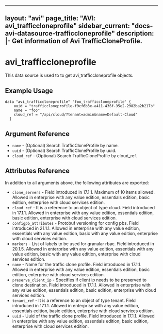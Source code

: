 <!--
    Copyright 2021 VMware, Inc.
    SPDX-License-Identifier: Mozilla Public License 2.0
-->
---
layout: "avi"
page_title: "AVI: avi_trafficcloneprofile"
sidebar_current: "docs-avi-datasource-trafficcloneprofile"
description: |-
  Get information of Avi TrafficCloneProfile.
---

# avi_trafficcloneprofile

This data source is used to to get avi_trafficcloneprofile objects.

## Example Usage

```hcl
data "avi_trafficcloneprofile" "foo_trafficcloneprofile" {
    uuid = "trafficcloneprofile-f9cf6b3e-a411-436f-95e2-2982ba2b217b"
    name = "foo"
    cloud_ref = "/api/cloud/?tenant=admin&name=Default-Cloud"
  }
```

## Argument Reference

* `name` - (Optional) Search TrafficCloneProfile by name.
* `uuid` - (Optional) Search TrafficCloneProfile by uuid.
* `cloud_ref` - (Optional) Search TrafficCloneProfile by cloud_ref.
  
## Attributes Reference

In addition to all arguments above, the following attributes are exported:

* `clone_servers` - Field introduced in 17.1.1. Maximum of 10 items allowed. Allowed in enterprise with any value edition, essentials edition, basic edition, enterprise with cloud services edition.
* `cloud_ref` - It is a reference to an object of type cloud. Field introduced in 17.1.1. Allowed in enterprise with any value edition, essentials edition, basic edition, enterprise with cloud services edition.
* `configpb_attributes` - Protobuf versioning for config pbs. Field introduced in 21.1.1. Allowed in enterprise with any value edition, essentials with any value edition, basic with any value edition, enterprise with cloud services edition.
* `markers` - List of labels to be used for granular rbac. Field introduced in 20.1.5. Allowed in enterprise with any value edition, essentials with any value edition, basic with any value edition, enterprise with cloud services edition.
* `name` - Name for the traffic clone profile. Field introduced in 17.1.1. Allowed in enterprise with any value edition, essentials edition, basic edition, enterprise with cloud services edition.
* `preserve_client_ip` - Specifies if client ip needs to be preserved to clone destination. Field introduced in 17.1.1. Allowed in enterprise with any value edition, essentials edition, basic edition, enterprise with cloud services edition.
* `tenant_ref` - It is a reference to an object of type tenant. Field introduced in 17.1.1. Allowed in enterprise with any value edition, essentials edition, basic edition, enterprise with cloud services edition.
* `uuid` - Uuid of the traffic clone profile. Field introduced in 17.1.1. Allowed in enterprise with any value edition, essentials edition, basic edition, enterprise with cloud services edition.

